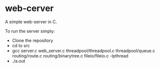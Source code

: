 # web-cerver
A simple web-server in C.

To run the server simply:

- Clone the repository
- cd to src
- gcc server.c web_server.c threadpool/threadpool.c threadpool/queue.c routing/route.c routing/binarytree.c fileio/fileio.c -lpthread
- ./a.out
